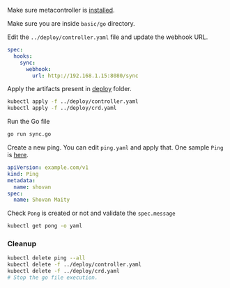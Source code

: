 Make sure metacontroller is [installed](https://github.com/shovanmaity/metacontroller-by-example/tree/master/metacontroller).

Make sure you are inside `basic/go` directory.

Edit the `../deploy/controller.yaml` file and update the webhook URL.
```yaml
spec:
  hooks:
    sync:
      webhook:
        url: http://192.168.1.15:8080/sync
```
Apply the artifacts present in [deploy](https://github.com/shovanmaity/metacontroller-by-example/tree/master/basic/deploy) folder.
```bash
kubectl apply -f ../deploy/controller.yaml
kubectl apply -f ../deploy/crd.yaml
```
Run the Go file
```bash
go run sync.go
```
Create a new ping. You can edit `ping.yaml` and apply that. One sample `Ping` is [here](https://github.com/shovanmaity/metacontroller-by-example/blob/master/basic/deploy/ping.yaml).
```yaml
apiVersion: example.com/v1
kind: Ping
metadata:
  name: shovan
spec:
  name: Shovan Maity
```
Check `Pong` is created or not and validate the `spec.message`
```bash
kubectl get pong -o yaml
``` 
### Cleanup
```bash
kubectl delete ping --all
kubectl delete -f ../deploy/controller.yaml
kubectl delete -f ../deploy/crd.yaml
# Stop the go file execution.
```
